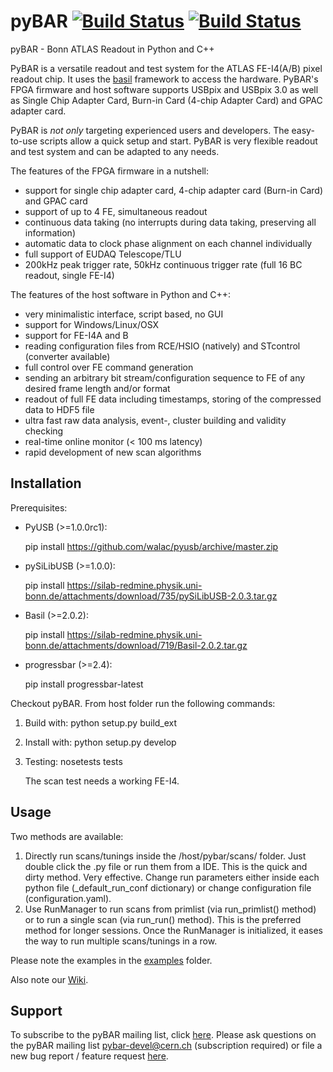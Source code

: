 
# pyBAR [![Build Status](https://travis-ci.org/SiLab-Bonn/pyBAR.svg?branch=master)](https://travis-ci.org/SiLab-Bonn/pyBAR) [![Build Status](https://travis-ci.org/SiLab-Bonn/pyBAR.svg?branch=development)](https://travis-ci.org/SiLab-Bonn/pyBAR)

pyBAR - Bonn ATLAS Readout in Python and C++

PyBAR is a versatile readout and test system for the ATLAS FE-I4(A/B) pixel readout chip. It uses the [basil](https://github.com/SiLab-Bonn/basil) framework to access the hardware.
PyBAR's FPGA firmware and host software supports USBpix and USBpix 3.0 as well as Single Chip Adapter Card, Burn-in Card (4-chip Adapter Card) and GPAC adapter card.

PyBAR is _not only_ targeting experienced users and developers. The easy-to-use scripts allow a quick setup and start. PyBAR is very flexible readout and test system and can be adapted to any needs.

The features of the FPGA firmware in a nutshell:
- support for single chip adapter card, 4-chip adapter card (Burn-in Card) and GPAC card
- support of up to 4 FE, simultaneous readout
- continuous data taking (no interrupts during data taking, preserving all information)
- automatic data to clock phase alignment on each channel individually
- full support of EUDAQ Telescope/TLU
- 200kHz peak trigger rate, 50kHz continuous trigger rate (full 16 BC readout, single FE-I4)

The features of the host software in Python and C++:
- very minimalistic interface, script based, no GUI
- support for Windows/Linux/OSX
- support for FE-I4A and B
- reading configuration files from RCE/HSIO (natively) and STcontrol (converter available)
- full control over FE command generation
- sending an arbitrary bit stream/configuration sequence to FE of any desired frame length and/or format
- readout of full FE data including timestamps, storing of the compressed data to HDF5 file
- ultra fast raw data analysis, event-, cluster building and validity checking
- real-time online monitor (< 100 ms latency)
- rapid development of new scan algorithms

## Installation

Prerequisites:
- PyUSB (>=1.0.0rc1):

  pip install https://github.com/walac/pyusb/archive/master.zip

- pySiLibUSB (>=1.0.0):

  pip install https://silab-redmine.physik.uni-bonn.de/attachments/download/735/pySiLibUSB-2.0.3.tar.gz

- Basil (>=2.0.2):

  pip install https://silab-redmine.physik.uni-bonn.de/attachments/download/719/Basil-2.0.2.tar.gz

- progressbar (>=2.4):

  pip install progressbar-latest

Checkout pyBAR. From host folder run the following commands:

1. Build with:
   python setup.py build_ext

2. Install with:
   python setup.py develop

3. Testing:
   nosetests tests

   The scan test needs a working FE-I4.


## Usage

Two methods are available:

1. Directly run scans/tunings inside the /host/pybar/scans/ folder. Just double click the .py file or run them from a IDE. This is the quick and dirty method. Very effective. Change run parameters either inside each python file (_default_run_conf dictionary) or change configuration file (configuration.yaml).
2. Use RunManager to run scans from primlist (via run_primlist() method) or to run a single scan (via run_run() method). This is the preferred method for longer sessions. Once the RunManager is initialized, it eases the way to run multiple scans/tunings in a row.

Please note the examples in the [examples](/host/examples) folder.

Also note our [Wiki](https://github.com/SiLab-Bonn/pyBAR/wiki).

## Support

To subscribe to the pyBAR mailing list, click [here](https://e-groups.cern.ch/e-groups/EgroupsSubscription.do?egroupName=pybar-devel). Please ask questions on the pyBAR mailing list [pybar-devel@cern.ch](mailto:pybar-devel@cern.ch?subject=bug%20report%20%2F%20feature%20request) (subscription required) or file a new bug report / feature request [here](https://github.com/SiLab-Bonn/pyBAR/issues/new).

